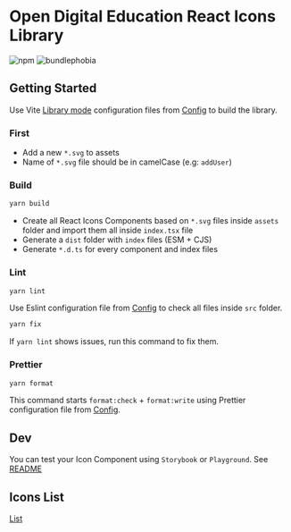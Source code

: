 # Open Digital Education React Icons Library

![npm](https://img.shields.io/npm/v/@ode-react-ui/icons?style=flat-square)
![bundlephobia](https://img.shields.io/bundlephobia/min/@ode-react-ui/icons?style=flat-square)

## Getting Started

Use Vite [Library mode](https://vitejs.dev/guide/build.html#library-mode) configuration files from [Config](../../config/README.md) to build the library.

### First

- Add a new `*.svg` to assets
- Name of `*.svg` file should be in camelCase (e.g: `addUser`)

### Build

```bash
yarn build
```

- Create all React Icons Components based on `*.svg` files inside `assets` folder and import them all inside `index.tsx` file
- Generate a `dist` folder with `index` files (ESM + CJS)
- Generate `*.d.ts` for every component and index files

### Lint

```bash
yarn lint
```

Use Eslint configuration file from [Config](../../config/README.md) to check all files inside `src` folder.

```bash
yarn fix
```

If `yarn lint` shows issues, run this command to fix them.

### Prettier

```bash
yarn format
```

This command starts `format:check` + `format:write` using Prettier configuration file from [Config](../../config/README.md).

## Dev

You can test your Icon Component using `Storybook` or `Playground`. See [README]()

## Icons List

[List](LIST.md)
